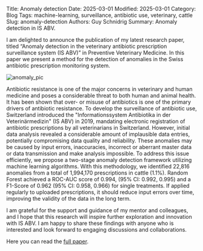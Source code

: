 Title: Anomaly detection
Date: 2025-03-01 
Modified: 2025-03-01
Category: Blog
Tags: machine-learning, surveillance, antibiotic use, veterinary, cattle 
Slug: anomaly-detection
Authors: Guy Schnidrig
Summary: Anomaly detection in IS ABV.

I am delighted to announce the publication of my latest research paper, titled “Anomaly detection in the veterinary antibiotic prescription surveillance system (IS ABV)” in Preventive Veterinary Medicine. In this paper we present a method for the detection of anomalies in the Swiss antibiotic prescription monitoring system.

![anomaly_pic](images/FigureAnomaly.png)

Antibiotic resistance is one of the major concerns in veterinary and human medicine and poses a considerable threat to both human and animal health. It has been shown that over- or misuse of antibiotics is one of the primary drivers of antibiotic resistance. To develop the surveillance of antibiotic use, Switzerland introduced the "Informationssystem Antibiotika in der Veterinärmedizin" (IS ABV) in 2019, mandating electronic registration of antibiotic prescriptions by all veterinarians in Switzerland. However, initial data analysis revealed a considerable amount of implausible data entries, potentially compromising data quality and reliability. These anomalies may be caused by input errors, inaccuracies, incorrect or aberrant master data or data transmission and make analysis impossible. To address this issue efficiently, we propose a two-stage anomaly detection framework utilizing machine learning algorithms. With this methodology, we identified 22,816 anomalies from a total of 1,994,170 prescriptions in cattle (1.1%). Random Forest achieved a ROC-AUC score of 0.994, (95% CI: 0.992, 0.995) and a F1-Score of 0.962 (95% CI: 0.958, 0.966) for single treatments. If applied regularly to uploaded prescriptions, it should reduce input errors over time, improving the validity of the data in the long term.

I am grateful for the support and guidance of my mentor and colleagues, and I hope that this research will inspire further exploration and innovation with IS ABV. I am happy to share these findings with anyone who is interested and look forward to engaging discussions and collaborations.

Here you can read the [full paper](https://www.sciencedirect.com/science/article/pii/S0167587724001776).
